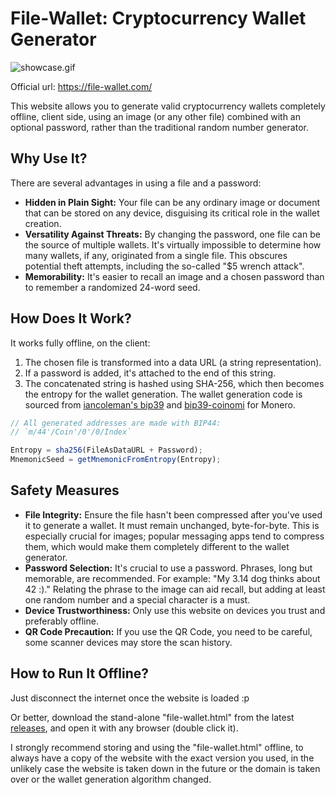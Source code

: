 # File-Wallet: Cryptocurrency Wallet Generator

![showcase.gif](https://github.com/DevTheFool/file-wallet/assets/110111354/a90eede3-f111-460c-86af-dbe9fbbbb385)

Official url: https://file-wallet.com/

This website allows you to generate valid cryptocurrency wallets completely offline, client side, using an image (or any other file) combined with an optional password, rather than the traditional random number generator.

## Why Use It?

There are several advantages in using a file and a password:

- **Hidden in Plain Sight:** Your file can be any ordinary image or document that can be stored on any device, disguising its critical role in the wallet creation.
- **Versatility Against Threats:** By changing the password, one file can be the source of multiple wallets. It's virtually impossible to determine how many wallets, if any, originated from a single file. This obscures potential theft attempts, including the so-called "$5 wrench attack".
- **Memorability:** It's easier to recall an image and a chosen password than to remember a randomized 24-word seed.

## How Does It Work?
It works fully offline, on the client:
1. The chosen file is transformed into a data URL (a string representation).
2. If a password is added, it's attached to the end of this string.
3. The concatenated string is hashed using SHA-256, which then becomes the entropy for the wallet generation. The wallet generation code is sourced from [iancoleman's bip39](https://github.com/iancoleman/bip39) and [bip39-coinomi](https://github.com/Coinomi/bip39-coinomi) for Monero.

```javascript
// All generated addresses are made with BIP44:
// `m/44'/Coin'/0'/0/Index`

Entropy = sha256(FileAsDataURL + Password);
MnemonicSeed = getMnemonicFromEntropy(Entropy);
```

## Safety Measures

- **File Integrity:** Ensure the file hasn't been compressed after you've used it to generate a wallet. It must remain unchanged, byte-for-byte. This is especially crucial for images; popular messaging apps tend to compress them, which would make them completely different to the wallet generator.
- **Password Selection:** It's crucial to use a password. Phrases, long but memorable, are recommended. For example: "My 3.14 dog thinks about 42 :)." Relating the phrase to the image can aid recall, but adding at least one random number and a special character is a must.
- **Device Trustworthiness:** Only use this website on devices you trust and preferably offline.
- **QR Code Precaution:** If you use the QR Code, you need to be careful, some scanner devices may store the scan history.

## How to Run It Offline?

Just disconnect the internet once the website is loaded :p

Or better, download the stand-alone "file-wallet.html" from the latest [releases](https://github.com/DevTheFool/file-wallet/releases), and open it with any browser (double click it).

I strongly recommend storing and using the "file-wallet.html" offline, to always have a copy of the website with the exact version you used, in the unlikely case the website is taken down in the future or the domain is taken over or the wallet generation algorithm changed.
